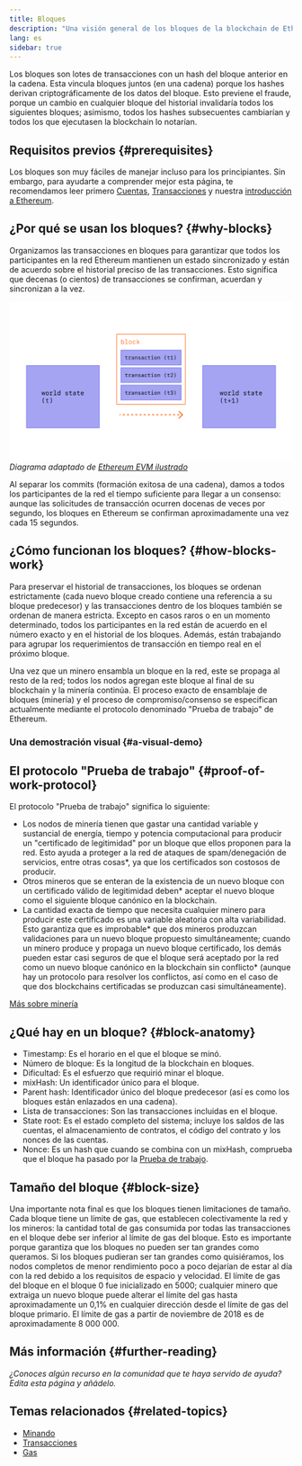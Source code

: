 ```yaml
---
title: Bloques
description: "Una visión general de los bloques de la blockchain de Ethereum: su estructura de datos, por qué son necesarios y cómo se fabrican."
lang: es
sidebar: true
---
```


Los bloques son lotes de transacciones con un hash del bloque anterior en la cadena. Esta vincula bloques juntos (en una cadena) porque los hashes derivan criptográficamente de los datos del bloque. Esto previene el fraude, porque un cambio en cualquier bloque del historial invalidaría todos los siguientes bloques; asimismo, todos los hashes subsecuentes cambiarían y todos los que ejecutasen la blockchain lo notarían.

## Requisitos previos {#prerequisites}

Los bloques son muy fáciles de manejar incluso para los principiantes. Sin embargo, para ayudarte a comprender mejor esta página, te recomendamos leer primero [Cuentas](/developers/docs/accounts/), [Transacciones](/developers/docs/transactions/) y nuestra [introducción a Ethereum](/developers/docs/intro-to-ethereum/).

## ¿Por qué se usan los bloques? {#why-blocks}

Organizamos las transacciones en bloques para garantizar que todos los participantes en la red Ethereum mantienen un estado sincronizado y están de acuerdo sobre el historial preciso de las transacciones. Esto significa que decenas (o cientos) de transacciones se confirman, acuerdan y sincronizan a la vez.

![Un diagrama muestra cómo la transacción en un bloque causa cambios de estado](../../../../../developers/docs/blocks/tx-block.png) _Diagrama adaptado de [Ethereum EVM ilustrado](https://takenobu-hs.github.io/downloads/ethereum_evm_illustrated.pdf)_

Al separar los commits (formación exitosa de una cadena), damos a todos los participantes de la red el tiempo suficiente para llegar a un consenso: aunque las solicitudes de transacción ocurren docenas de veces por segundo, los bloques en Ethereum se confirman aproximadamente una vez cada 15 segundos.

## ¿Cómo funcionan los bloques? {#how-blocks-work}

Para preservar el historial de transacciones, los bloques se ordenan estrictamente (cada nuevo bloque creado contiene una referencia a su bloque predecesor) y las transacciones dentro de los bloques también se ordenan de manera estricta. Excepto en casos raros o en un momento determinado, todos los participantes en la red están de acuerdo en el número exacto y en el historial de los bloques. Además, están trabajando para agrupar los requerimientos de transacción en tiempo real en el próximo bloque.

Una vez que un minero ensambla un bloque en la red, este se propaga al resto de la red; todos los nodos agregan este bloque al final de su blockchain y la minería continúa. El proceso exacto de ensamblaje de bloques (minería) y el proceso de compromiso/consenso se especifican actualmente mediante el protocolo denominado "Prueba de trabajo" de Ethereum.

### Una demostración visual {#a-visual-demo}

<YouTube id="_160oMzblY8" />

## El protocolo "Prueba de trabajo" {#proof-of-work-protocol}

El protocolo "Prueba de trabajo" significa lo siguiente:

- Los nodos de minería tienen que gastar una cantidad variable y sustancial de energía, tiempo y potencia computacional para producir un "certificado de legitimidad" por un bloque que ellos proponen para la red. Esto ayuda a proteger a la red de ataques de spam/denegación de servicios, entre otras cosas\*, ya que los certificados son costosos de producir.
- Otros mineros que se enteran de la existencia de un nuevo bloque con un certificado válido de legitimidad deben\* aceptar el nuevo bloque como el siguiente bloque canónico en la blockchain.
- La cantidad exacta de tiempo que necesita cualquier minero para producir este certificado es una variable aleatoria con alta variabilidad. Esto garantiza que es improbable* que dos mineros produzcan validaciones para un nuevo bloque propuesto simultáneamente; cuando un minero produce y propaga un nuevo bloque certificado, los demás pueden estar casi seguros de que el bloque será aceptado por la red como un nuevo bloque canónico en la blockchain sin conflicto* (aunque hay un protocolo para resolver los conflictos, así como en el caso de que dos blockchains certificadas se produzcan casi simultáneamente).

[Más sobre minería](/developers/docs/consensus-mechanisms/pow/mining/)

## ¿Qué hay en un bloque? {#block-anatomy}

- Timestamp: Es el horario en el que el bloque se minó.
- Número de bloque: Es la longitud de la blockchain en bloques.
- Dificultad: Es el esfuerzo que requirió minar el bloque.
- mixHash: Un identificador único para el bloque.
- Parent hash: Identificador único del bloque predecesor (así es como los bloques están enlazados en una cadena).
- Lista de transacciones: Son las transacciones incluidas en el bloque.
- State root: Es el estado completo del sistema; incluye los saldos de las cuentas, el almacenamiento de contratos, el código del contrato y los nonces de las cuentas.
- Nonce: Es un hash que cuando se combina con un mixHash, comprueba que el bloque ha pasado por la [Prueba de trabajo](/developers/docs/consensus-mechanisms/pow/).

## Tamaño del bloque {#block-size}

Una importante nota final es que los bloques tienen limitaciones de tamaño. Cada bloque tiene un límite de gas, que establecen colectivamente la red y los mineros: la cantidad total de gas consumida por todas las transacciones en el bloque debe ser inferior al límite de gas del bloque. Esto es importante porque garantiza que los bloques no pueden ser tan grandes como queramos. Si los bloques pudieran ser tan grandes como quisiéramos, los nodos completos de menor rendimiento poco a poco dejarían de estar al día con la red debido a los requisitos de espacio y velocidad. El límite de gas del bloque en el bloque 0 fue inicializado en 5000; cualquier minero que extraiga un nuevo bloque puede alterar el límite del gas hasta aproximadamente un 0,1% en cualquier dirección desde el límite de gas del bloque primario. El límite de gas a partir de noviembre de 2018 es de aproximadamente 8 000 000.

## Más información {#further-reading}

_¿Conoces algún recurso en la comunidad que te haya servido de ayuda? Edita esta página y añádelo._

## Temas relacionados {#related-topics}

- [Minando](/developers/docs/consensus-mechanisms/pow/mining/)
- [Transacciones](/developers/docs/transactions/)
- [Gas](/developers/docs/gas/)
